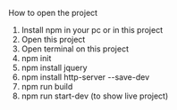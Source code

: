 How to open the project
1. Install npm in your pc or in this project
2. Open this project
3. Open terminal on this project
4. npm init
5. npm install jquery
6. npm install http-server --save-dev
7. npm run build
8. npm run start-dev (to show live project)